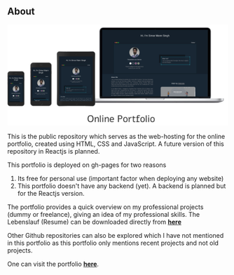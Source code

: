 ## About 

![Portfolio snapshot](https://github.com/simarmannsingh/portfolio/blob/master/images/portfolio.png)

This is the public repository which serves as the web-hosting for the online portfolio, created using HTML, CSS and JavaScript. A future version of this repository in Reactjs is planned.

This portfolio is deployed on gh-pages for two reasons
1. Its free for personal use (important factor when deploying any website)
2. This portfolio doesn't have any backend (yet). A backend is planned but for the Reactjs version.

The portfolio provides a quick overview on my professional projects (dummy or freelance), giving an idea of my professional skills.
The Lebenslauf (Resume) can be downloaded directly from [**here**](https://simarmannsingh.github.io/portfolio/SimarMann_Lebenslauf.pdf)

Other Github repositories can also be explored which I have not mentioned in this portfolio as this portfolio only mentions recent projects and not old projects.

One can visit the portfolio [**here**](https://simarmannsingh.github.io/portfolio/).


